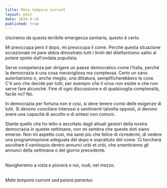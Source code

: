 ```yaml
---
title: Mala tempora currunt
layout: post
date: 2020-4-10
published: true
---
```


Usciremo da questa terribile emergenza sanitaria, questo è certo. 

Mi preoccupa però il dopo, mi preoccupa il come. Perché questa situazione eccezionale mi pare abbia dimostrato tutti i limiti del dilettantismo salito al potere spinto dall'ondata populista. 


Serve competenza per dirigere un paese democratico come l'Italia, perché la democrazia è una cosa meravigliosa ma complessa. Certo un sano autoritarismo o, anche meglio, una dittatura, semplificherebbero le cose. C'è uno che decide per tutti, per esempio che il virus non esiste e che non serve fare alcunché.
Fine di ogni discussione e di qualsivoglia complessità, facile no? No.


In democrazia per fortuna non è così, si deve tenere conto delle esigenze di tutti. Si devono conciliare interessi e sentimenti talvolta opposti, si devono avere una capacità di ascolto e di sintesi non comuni.


Stante quello che ho letto e ascoltato dagli attuali gestori della nostra democrazia in queste settimane, non mi sembra che queste doti siano emerse.
Non mi aspetto così, ma sarei più che felice di ricredermi, di vedere una programmazione adeguata del dopo e soprattuto del come. Ci toccherà ascoltare il vaniloquio dentro annunci urbi et orbi, che smentiranno gli annunci della settimana o del giorno precedente.<br><br>

Navigheremo a vista e pioverà e noi, nudi, nel mezzo.<br><br>


*Mala tempora currunt sed peiora parantur.*
